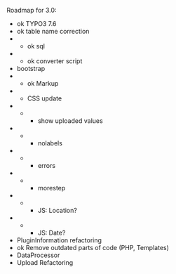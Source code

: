 Roadmap for 3.0:
- ok TYPO3 7.6
- ok table name correction
- - ok sql
- - ok converter script
- bootstrap
- - ok Markup
- - CSS update
- - - show uploaded values
- - - nolabels
- - - errors
- - - morestep
- - - JS: Location?
- - - JS: Date?
- PluginInformation refactoring
- ok Remove outdated parts of code (PHP, Templates)
- DataProcessor
- Upload Refactoring

